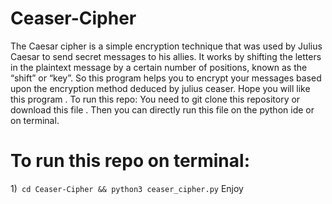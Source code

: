 # Ceaser-Cipher
The Caesar cipher is a simple encryption technique that was used by Julius Caesar to send secret messages to his allies. It works by shifting the letters in the plaintext message by a certain number of positions, known as the “shift” or “key”.
So this program helps you to encrypt your messages based upon the encryption method deduced by julius ceaser.
Hope you will like this program .
To run this repo:
You need to git clone this repository or download this file .
Then you can directly run this file on the python ide or on terminal.
# To run this repo on terminal:
1)``` cd Ceaser-Cipher && python3 ceaser_cipher.py```
Enjoy  
